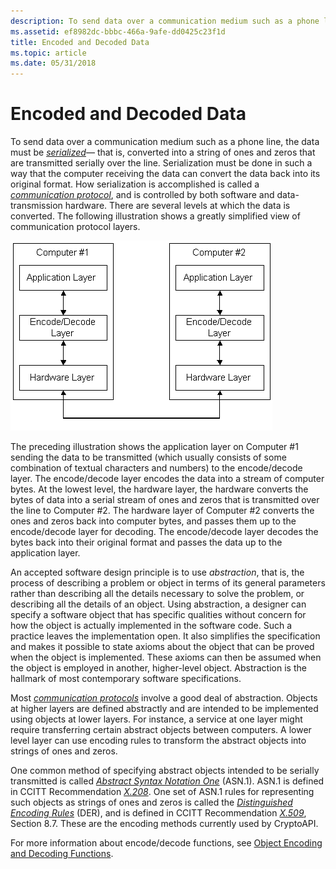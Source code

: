 ```yaml
---
description: To send data over a communication medium such as a phone line, the data must be serialized&\#8212; that is, converted into a string of ones and zeros that are transmitted serially over the line.
ms.assetid: ef8982dc-bbbc-466a-9afe-dd0425c23f1d
title: Encoded and Decoded Data
ms.topic: article
ms.date: 05/31/2018
---
```


# Encoded and Decoded Data

To send data over a communication medium such as a phone line, the data must be [*serialized*](../secgloss/s-gly.md)— that is, converted into a string of ones and zeros that are transmitted serially over the line. Serialization must be done in such a way that the computer receiving the data can convert the data back into its original format. How serialization is accomplished is called a [*communication protocol*](../secgloss/c-gly.md), and is controlled by both software and data-transmission hardware. There are several levels at which the data is converted. The following illustration shows a greatly simplified view of communication protocol layers.

![communication protocol layers](images/layer.png)

The preceding illustration shows the application layer on Computer \#1 sending the data to be transmitted (which usually consists of some combination of textual characters and numbers) to the encode/decode layer. The encode/decode layer encodes the data into a stream of computer bytes. At the lowest level, the hardware layer, the hardware converts the bytes of data into a serial stream of ones and zeros that is transmitted over the line to Computer \#2. The hardware layer of Computer \#2 converts the ones and zeros back into computer bytes, and passes them up to the encode/decode layer for decoding. The encode/decode layer decodes the bytes back into their original format and passes the data up to the application layer.

An accepted software design principle is to use *abstraction*, that is, the process of describing a problem or object in terms of its general parameters rather than describing all the details necessary to solve the problem, or describing all the details of an object. Using abstraction, a designer can specify a software object that has specific qualities without concern for how the object is actually implemented in the software code. Such a practice leaves the implementation open. It also simplifies the specification and makes it possible to state axioms about the object that can be proved when the object is implemented. These axioms can then be assumed when the object is employed in another, higher-level object. Abstraction is the hallmark of most contemporary software specifications.

Most [*communication protocols*](../secgloss/c-gly.md) involve a good deal of abstraction. Objects at higher layers are defined abstractly and are intended to be implemented using objects at lower layers. For instance, a service at one layer might require transferring certain abstract objects between computers. A lower level layer can use encoding rules to transform the abstract objects into strings of ones and zeros.

One common method of specifying abstract objects intended to be serially transmitted is called [*Abstract Syntax Notation One*](../secgloss/a-gly.md) (ASN.1). ASN.1 is defined in CCITT Recommendation [*X.208*](../secgloss/x-gly.md). One set of ASN.1 rules for representing such objects as strings of ones and zeros is called the [*Distinguished Encoding Rules*](../secgloss/d-gly.md) (DER), and is defined in CCITT Recommendation [*X.509*](../secgloss/x-gly.md), Section 8.7. These are the encoding methods currently used by CryptoAPI.

For more information about encode/decode functions, see [Object Encoding and Decoding Functions](cryptography-functions.md).

 

 
